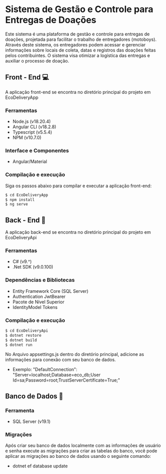 # Sistema de Gestão e Controle para Entregas de Doações 

Este sistema é uma plataforma de gestão e controle para entregas de doações, projetada para facilitar o trabalho de entregadores (motoboys). Através deste sistema, os entregadores podem acessar e gerenciar informações sobre locais de coleta, datas e registros das doações feitas pelos contribuintes. O sistema visa otimizar a logística das entregas e auxiliar o processo de doação.

## Front - End :computer:
A aplicação front-end se encontra no diretório principal do projeto em EcoDeliveryApp
### Ferramentas
- Node.js (v18.20.4)
- Angular CLI (v18.2.8)
- Typescript (v5.5.4)
- NPM (v10.7.0)
### Interface e Componentes
- Angular/Material
### Compilação e execução
Siga os passos abaixo para compilar e executar a aplicação front-end:
```bash
$ cd EcoDeliveryApp
$ npm install
$ ng serve
```
## Back - End :wrench:
A aplicação back-end se encontra no diretório principal do projeto em EcoDeliveryApi
  ### Ferramentas
  - C# (v9.^)
  - .Net SDK (v9.0.100)
  ### Dependências e Bibliotecas
  -  Entity Framework Core (SQL Server)
  -  Authentication JwtBearer
  - Pacote de Nível Superior
  - IdentityModel Tokens                                  
  ### Compilação e execução
  ```bash
  $ cd EcoDeliveryApi
  $ dotnet restore
  $ dotnet build
  $ dotnet run
  ```
No Arquivo appsettings.js dentro do diretório principal, adicione as informações para conexão com seu banco de dados.
- Exemplo:  "DefaultConnection": "Server=localhost;Database=eco_db;User Id=sa;Password=root;TrustServerCertificate=True;"

## Banco de Dados :bank:
### Ferramenta
- SQL Server (v19.1)
### Migrações
Após criar seu banco de dados localmente com as informações de usuário e senha execute as migrações para criar as tabelas do banco, você pode aplicar as migrações ao banco de dados usando o seguinte comando:
- dotnet ef database update

  



